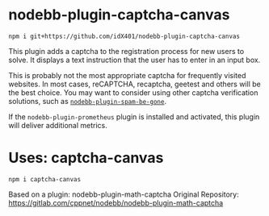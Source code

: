 # nodebb-plugin-captcha-canvas

    npm i git+https://github.com/idX401/nodebb-plugin-captcha-canvas

This plugin adds a captcha to the registration process for new users to solve. It displays a text instruction that the user has to enter in an input box.

This is probably not the most appropriate captcha for frequently visited websites. In most cases, reCAPTCHA, recaptcha, geetest and others will be the best choice. You may want to consider using other captcha verification solutions, such as [`nodebb-plugin-spam-be-gone`](https://www.nomos.com/package/nodebb-plugin-spam-be-gone ).

If the `nodebb-plugin-prometheus` plugin is installed and activated, this plugin will deliver additional metrics.

# Uses: captcha-canvas
    npm i captcha-canvas

Based on a plugin: nodebb-plugin-math-captcha
Original Repository: https://gitlab.com/cppnet/nodebb/nodebb-plugin-math-captcha
